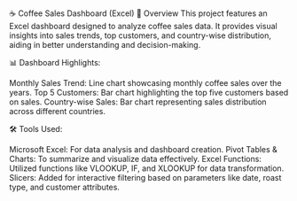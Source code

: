 ☕ Coffee Sales Dashboard (Excel)
📄 Overview
This project features an Excel dashboard designed to analyze coffee sales data. It provides visual insights into sales trends, top customers, and country-wise distribution, aiding in better understanding and decision-making.

📊 Dashboard Highlights:

Monthly Sales Trend: Line chart showcasing monthly coffee sales over the years.
Top 5 Customers: Bar chart highlighting the top five customers based on sales.
Country-wise Sales: Bar chart representing sales distribution across different countries.

🛠️ Tools Used:

Microsoft Excel: For data analysis and dashboard creation.
Pivot Tables & Charts: To summarize and visualize data effectively.
Excel Functions: Utilized functions like VLOOKUP, IF, and XLOOKUP for data transformation.
Slicers: Added for interactive filtering based on parameters like date, roast type, and customer attributes.
